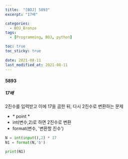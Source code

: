 ```yaml
---
title:  "[BOJ] 5893"
excerpt: "17배"

categories:
  - BOJ_Bronze
tags:
  - [Programming, BOJ, python]

toc: true
toc_sticky: true
 
date: 2021-08-11
last_modified_at: 2021-08-11
---
```

#### 5893
##### 17배
2진수를 입력받고 이에 17을 곱한 뒤, 다시 2진수로 변환하는 문제
- \* point *
- int(변수,2)로 하면 2진수로 변환
- format(변수, '변환할 진수')

```python
N = int(input(),2) * 17
N1 = format(N,'b')

print(N1)
```